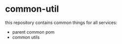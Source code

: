 # common-util

this repository contains common things for all services:
- parent common pom
- common utils
